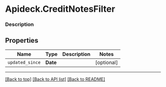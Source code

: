 # Apideck.CreditNotesFilter

### Description

## Properties
Name | Type | Description | Notes
------------ | ------------- | ------------- | -------------
`updated_since` | **Date** |  | [optional] 





---

[[Back to top]](#) [[Back to API list]](../../../../README.md#documentation-for-api-endpoints) [[Back to README]](../../../../README.md)


